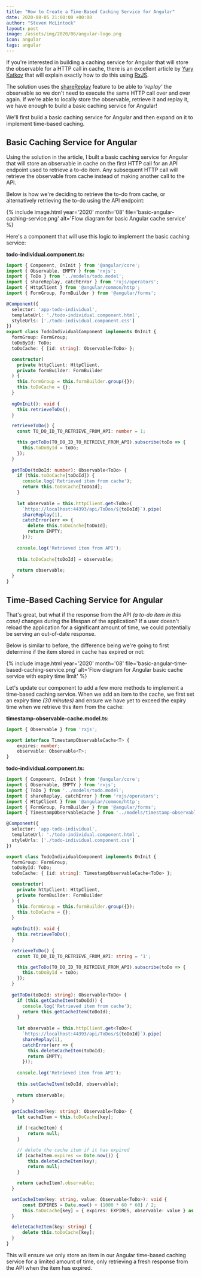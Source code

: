 ```yaml
---
title: "How to Create a Time-Based Caching Service for Angular"
date: 2020-08-05 21:00:00 +00:00
author: "Steven McLintock"
layout: post
image: /assets/img/2020/06/angular-logo.png
icon: angular
tags: angular
---
```


If you're interested in building a caching service for Angular that will store the observable for a HTTP call in cache, 
there is an excellent article by [Yury Katkov](https://medium.com/better-programming/how-to-create-a-caching-service-for-angular-bfad6cbe82b0) 
that will explain exactly how to do this using [RxJS](https://rxjs.dev/).

The solution uses the [shareReplay](https://www.learnrxjs.io/learn-rxjs/operators/multicasting/sharereplay) feature to be able to 
*'replay'* the observable so we don't need to execute the same HTTP call over and over again. If we're able to locally store the 
observable, retrieve it and replay it, we have enough to build a basic caching service for Angular!

We'll first build a basic caching service for Angular and then expand on it to implement time-based caching.

## Basic Caching Service for Angular

Using the solution in the article, I built a basic caching service for Angular that will store an observable in cache on the first HTTP call 
for an API endpoint used to retrieve a to-do item. Any subsequent HTTP call will retrieve the observable from cache instead of 
making another call to the API.

Below is how we're deciding to retrieve the to-do from cache, or alternatively retrieving the to-do using the API endpoint:

{%
    include image.html
    year='2020'
    month='08'
    file='basic-angular-caching-service.png'
    alt='Flow diagram for basic Angular cache service'
%}

Here's a component that will use this logic to implement the basic caching service:

**todo-individual.component.ts:**

```typescript
import { Component, OnInit } from '@angular/core';
import { Observable, EMPTY } from 'rxjs';
import { ToDo } from '../models/todo.model';
import { shareReplay, catchError } from 'rxjs/operators';
import { HttpClient } from '@angular/common/http';
import { FormGroup, FormBuilder } from '@angular/forms';

@Component({
  selector: 'app-todo-individual',
  templateUrl: './todo-individual.component.html',
  styleUrls: ['./todo-individual.component.css']
})
export class TodoIndividualComponent implements OnInit {
  formGroup: FormGroup;
  toDoById: ToDo;
  toDoCache: { [id: string]: Observable<ToDo> };

  constructor(
    private httpClient: HttpClient,
    private formBuilder: FormBuilder
  ) {
    this.formGroup = this.formBuilder.group({});
    this.toDoCache = {};
  }
  
  ngOnInit(): void {
    this.retrieveToDo();
  }

  retrieveToDo() {
    const TO_DO_ID_TO_RETRIEVE_FROM_API: number = 1;

    this.getToDo(TO_DO_ID_TO_RETRIEVE_FROM_API).subscribe(toDo => {
      this.toDoById = toDo;
    });
  }
  
  getToDo(toDoId: number): Observable<ToDo> {
    if (this.toDoCache[toDoId]) {
      console.log('Retrieved item from cache');
      return this.toDoCache[toDoId];
    }
    
    let observable = this.httpClient.get<ToDo>(
      `https://localhost:44393/api/ToDos/${toDoId}`).pipe(
      shareReplay(1),
      catchError(err => {
        delete this.toDoCache[toDoId];
        return EMPTY;
      }));
    
    console.log('Retrieved item from API');
    
    this.toDoCache[toDoId] = observable;
    
    return observable;
  }
}
```

## Time-Based Caching Service for Angular

That's great, but what if the response from the API *(a to-do item in this case)* changes during the lifespan of the application? If a 
user doesn't reload the application for a significant amount of time, we could potentially be serving an out-of-date response.

Below is similar to before, the difference being we're going to first determine if the item stored in cache has expired or not:

{%
    include image.html
    year='2020'
    month='08'
    file='basic-angular-time-based-caching-service.png'
    alt='Flow diagram for Angular basic cache service with expiry time limit'
%}

Let's update our component to add a few more methods to implement a time-based caching service. When we add an item to the cache, we first 
set an expiry time *(30 minutes)* and ensure we have yet to exceed the expiry time when we retrieve this item from the cache:

**timestamp-observable-cache.model.ts:**

```typescript
import { Observable } from 'rxjs';

export interface TimestampObservableCache<T> {
    expires: number;
    observable: Observable<T>;
}
```

**todo-individual.component.ts:**

```typescript
import { Component, OnInit } from '@angular/core';
import { Observable, EMPTY } from 'rxjs';
import { ToDo } from '../models/todo.model';
import { shareReplay, catchError } from 'rxjs/operators';
import { HttpClient } from '@angular/common/http';
import { FormGroup, FormBuilder } from '@angular/forms';
import { TimestampObservableCache } from '../models/timestamp-observable-cache.model';

@Component({
  selector: 'app-todo-individual',
  templateUrl: './todo-individual.component.html',
  styleUrls: ['./todo-individual.component.css']
})

export class TodoIndividualComponent implements OnInit {
  formGroup: FormGroup;
  toDoById: ToDo;
  toDoCache: { [id: string]: TimestampObservableCache<ToDo> };

  constructor(
    private httpClient: HttpClient,
    private formBuilder: FormBuilder
  ) {
    this.formGroup = this.formBuilder.group({});
    this.toDoCache = {};
  }
  
  ngOnInit(): void {
    this.retrieveToDo();
  }

  retrieveToDo() {
    const TO_DO_ID_TO_RETRIEVE_FROM_API: string = '1';

    this.getToDo(TO_DO_ID_TO_RETRIEVE_FROM_API).subscribe(toDo => {
      this.toDoById = toDo;
    });
  }
  
  getToDo(toDoId: string): Observable<ToDo> {
    if (this.getCacheItem(toDoId)) {
      console.log('Retrieved item from cache');
      return this.getCacheItem(toDoId);
    }
    
    let observable = this.httpClient.get<ToDo>(
      `https://localhost:44393/api/ToDos/${toDoId}`).pipe(
      shareReplay(1),
      catchError(err => {
        this.deleteCacheItem(toDoId);
        return EMPTY;
      }));
    
    console.log('Retrieved item from API');
    
    this.setCacheItem(toDoId, observable);
    
    return observable;
  }

  getCacheItem(key: string): Observable<ToDo> {
    let cacheItem = this.toDoCache[key];

    if (!cacheItem) {
        return null;
    }

    // delete the cache item if it has expired
    if (cacheItem.expires <= Date.now()) {
        this.deleteCacheItem(key);
        return null;
    }

    return cacheItem?.observable;
  }

  setCacheItem(key: string, value: Observable<ToDo>): void {
      const EXPIRES = Date.now() + (1000 * 60 * 60) / 2;
      this.toDoCache[key] = { expires: EXPIRES, observable: value } as TimestampObservableCache<ToDo>;
  }

  deleteCacheItem(key: string) {
      delete this.toDoCache[key];
  }
}
```

This will ensure we only store an item in our Angular time-based caching service for a limited amount of time, only retrieving a fresh response 
from the API when the item has expired.